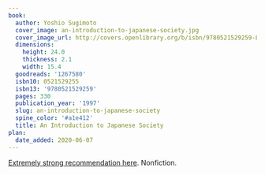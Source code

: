```yaml
---
book:
  author: Yoshio Sugimoto
  cover_image: an-introduction-to-japanese-society.jpg
  cover_image_url: http://covers.openlibrary.org/b/isbn/9780521529259-L.jpg
  dimensions:
    height: 24.0
    thickness: 2.1
    width: 15.4
  goodreads: '1267580'
  isbn10: 0521529255
  isbn13: '9780521529259'
  pages: 330
  publication_year: '1997'
  slug: an-introduction-to-japanese-society
  spine_color: '#a1e412'
  title: An Introduction to Japanese Society
plan:
  date_added: 2020-06-07
---
```


[Extremely strong recommendation here](https://www.kalzumeus.com/2014/11/07/doing-business-in-japan/). Nonfiction.

